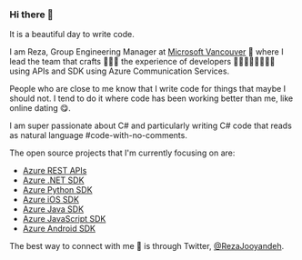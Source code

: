### Hi there 👋

It is a beautiful day to write code.

I am Reza, Group Engineering Manager at [Microsoft Vancouver](https://twitter.com/MicrosoftVan) 🍁 where I lead the team that crafts 👨🏻‍🎨 the experience of developers 👩‍💻👨🏼‍💻👩🏽‍💻 using  APIs and SDK using Azure Communication Services.

People who are close to me know that I write code for things that maybe I should not. I tend to do it where code has been working better than me, like online dating 😋.

I am super passionate about C# and particularly writing C# code that reads as natural language #code-with-no-comments.

The open source projects that I'm currently focusing on are:
* [Azure REST APIs](https://github.com/Azure/azure-rest-api-specs)
* [Azure .NET SDK](https://github.com/Azure/azure-sdk-for-net)
* [Azure Python SDK](https://github.com/Azure/azure-sdk-for-python)
* [Azure iOS SDK](https://github.com/Azure/azure-sdk-for-ios)
* [Azure Java SDK](https://github.com/Azure/azure-sdk-for-java)
* [Azure JavaScript SDK](https://github.com/Azure/azure-sdk-for-js)
* [Azure Android SDK](https://github.com/Azure/azure-sdk-for-android)

The best way to connect with me 💬 is through Twitter, [@RezaJooyandeh](https://twitter.com/RezaJooyandeh). 

<!--
**RezaJooyandeh/RezaJooyandeh** is a ✨ _special_ ✨ repository because its `README.md` (this file) appears on your GitHub profile.

Here are some ideas to get you started:

- 🔭 I’m currently working on ...
- 🌱 I’m currently learning ...
- 👯 I’m looking to collaborate on ...
- 🤔 I’m looking for help with ...
- 💬 Ask me about ...
- 📫 How to reach me: ...
- 😄 Pronouns: ...
- ⚡ Fun fact: ...
-->
